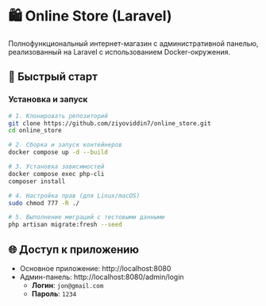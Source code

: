 # 🛍️ Online Store (Laravel)

Полнофункциональный интернет-магазин с административной панелью, реализованный на Laravel с использованием Docker-окружения.

## 🚀 Быстрый старт

### Установка и запуск

```bash
# 1. Клонировать репозиторий
git clone https://github.com/ziyoviddin7/online_store.git
cd online_store

# 2. Сборка и запуск контейнеров
docker compose up -d --build

# 3. Установка зависимостей
docker compose exec php-cli
composer install

# 4. Настройка прав (для Linux/macOS)
sudo chmod 777 -R ./

# 5. Выполнение миграций с тестовыми данными
php artisan migrate:fresh --seed
```

## 🌐 Доступ к приложению
- Основное приложение: http://localhost:8080
- Админ-панель: http://localhost:8080/admin/login
  - **Логин**: `jon@gmail.com`
  - **Пароль**: `1234`
